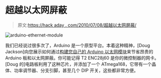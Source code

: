# 超越以太网屏蔽

> 原文:[https://hack aday . com/2010/07/08/超越以太网屏蔽/](https://hackaday.com/2010/07/08/stepping-beyond-the-ethernet-shield/)

![](../Images/1020f460421966f4ac8392448b02503d.png "arduino-ethernet-module")

我们已经说过很多次了，Arduino 是一个原型平台。本着这种精神，[Doug Jackson]向您展示如何通过[构建您自己的 Arduino 以太网模块](http://www.instructables.com/id/A-credit-card-sized-Ethernet-Arduino-compatable-co)来节省昂贵的 Arduino 板和以太网屏蔽。你可能记得 T2 ENC28j60 是你的微控制器的网卡。[Doug 的]电路板利用了这种芯片，并添加了一个 ATmega168，它带有一个晶体、功率调节器、分支引脚，甚至几个 DIP 开关，这些都非常方便。